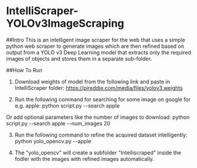 # IntelliScraper-YOLOv3ImageScraping

##Intro
This is an intelligent image scraper for the web that uses a simple python web scraper to generate images which are then refined based on output from a YOLO v3 Deep Learning model that extracts only the required images of objects and stores them in a separate sub-folder.

##How To Run
1. Download weights of model from the following link and paste in IntelliScraper folder:
https://pjreddie.com/media/files/yolov3.weights

2. Run the following command for searching for some image on google for e.g. apple:
	python script.py --search apple

Or add optional parameters like the number of images to download:
	python script.py --search apple  --num_images 20

3. Run the following command to refine the acquired dataset intelligently:
	python yolo_opencv.py --apple

4. The "yolo_opencv" will create a subfolder "Intelliscraped" inside the fodler with the images with refined images automatically.
